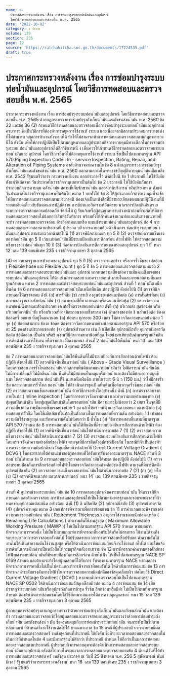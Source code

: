 ```yaml
---
name: >-
  ประกาศกระทรวงพลังงาน เรื่อง การซ่อมบำรุงระบบท่อน้ำมันและอุปกรณ์
  โดยวิธีการทดสอบและตรวจสอบอื่น พ.ศ. 2565
date: '2022-10-02'
category: ง พิเศษ
volume: 139
section: 235
page: 12
source: 'https://ratchakitcha.soc.go.th/documents/17224535.pdf'
draft: true
---
```


# ประกาศกระทรวงพลังงาน เรื่อง การซ่อมบำรุงระบบท่อน้ำมันและอุปกรณ์ โดยวิธีการทดสอบและตรวจสอบอื่น พ.ศ. 2565

ประกาศกระทรวงพลังงาน เรื่อง การซ่อมบ้ารุงระบบท่อน ้ามันและอุปกรณ์ โดยวิธีการทดสอบและตรวจสอบอื่น พ.ศ. 2565 ด้วยกฎกระทรวงการซ่อมบ้ารุงถังเก็บน ้ามันและถังขนส่งน ้ามัน พ.ศ. 2560 ข้อ 22 และข้อ 36 (3) ก้าหนดวิธีการทดสอบและตรวจสอบเพื่อการซ่อมบ้ารุงระบบท่อน ้ามันและอุปกรณ์ครบวาระ ซึ่งเป็นวิธีการที่ต้องท้าการหยุดการใช้งานทั งระบบ และเนื่องจากมีสถานประกอบการบางแห่งที่ไม่สามารถ หยุดการท้างานทังระบบได้ ท้าให้ไม่สามารถท้าการทดสอบและตรวจสอบตามกฎกระทรวงนีได้ ดังนัน เพื่อให้การปฏิบัติเป็นไปตามกฎหมายและผู้ประกอบกิจการควบคุมมีทางเลือกในการซ่อมบ้ารุงระบบ ท่อน ้ามันและอุปกรณ์ได้อีกวิธีการหนึ่ ง เห็นควรให้ก้าหนดวิธีการทดสอบและตรวจสอบระบบท่อน ้ามันและ อุปกรณ์ โดยวิธีการอื่นที่ไม่ต้องหยุดการใช้งานทั งระบบ ซึ่งเป็นไปตามมาตรฐาน API 570 Piping Inspection Code : In - service Inspection, Rating, Repair, and Alteration of Piping Systems อาศัยอ้านาจตามความในข้อ 8 แห่งกฎกระทรวงการซ่อมบ้ารุงถังเก็บน ้ามันและถังขนส่งน ้ามัน พ.ศ. 2560 ออกตามความในพระราชบัญญัติควบคุมน ้ามันเชือเพลิง พ.ศ. 2542 รัฐมนตรีว่าการ กระทรวงพลังงาน ออกประกาศไว้ ดังต่อไปนี ข้อ 1 ประกาศนี ให้ใช้บังคับตังแต่วันถัดจาก วันประกาศในราชกิจจานุเบกษาเป็นต้นไป ข้อ 2 ประกาศนี ให้ใช้บังคับกับการประกอบกิจการควบคุม คลังน ้ามัน สถานที่เก็บรักษาน ้ามัน และสถานีบริการน ้ามันประเภท ฉ ตังแต่วันประกาศในราชกิจจานุเบกษาเป็นต้นไป หมวด 1 บททั่วไป ข้อ 3 ให้ผู้ประกอบกิจการควบคุมที่จะจัดให้มีการทดสอบและตรวจสอบตามประกาศนี ต้องแจ้งเป็นหนังสือที่มีรายละเอียดของแผนปฏิบัติงานที่มีรายละเอียดเกี่ยวกับขันตอนการปฏิบัติงาน การชีบ่งและวิเคราะห์อันตราย มาตรการป้องกันอันตราย ระบบการตรวจสอบความปลอดภัย จัดส่งให้ ผู้ รับแจ้งหรือผู้อนุญาตทราบล่วงหน้าก่อนที่จะจัดให้มีการทดสอบและตรวจสอบไม่น้อยกว่าสิบห้าวันท้าการ พร้อมทังให้ก้าหนดจ้านวนท่อและเส้นทางแนวท่อที่จะท้า การทดสอบและตรวจสอบ อ้างอิงตามแบบหรือ แผนผังระบบท่อน ้ามันและอุปกรณ์ ข้อ 4 การทดสอบและตรวจสอบตามประกาศนี ผู้ประกอ บกิจการควบคุมต้องด้าเนินการ ซ่อมบ้ารุงระบบท่อน ้ามันและอุปกรณ์ ตามระยะเวลาดังต่อไปนี (1) ตรวจพินิจภายนอก ทุก 5 ปี (2) ตรวจสอบความแข็งแรงของท่อน ้ามัน ทุก 5 ปี เว้นแต่ท่อน ้ามันที่มีระบบป้องกันการ สึกกร่อน ด้วยไฟฟ้า ให้ตรวจสอบความแข็งแรงของท่อน ้ามันทุก 10 ปี (3) วัดค่าการป้องกันการสึกกร่อนของท่อและอุปกรณ์ ทุก 1 ปี ้ หนา 12 ่ เลม 139 ตอนพิเศษ 235 ง ราชกิจจานุเบกษา 3 ตุลาคม 2565

(4) ตรวจมาตรฐานการท้างานของอุปกรณ์ ทุก 5 ปี (5) ตรวจการแตกร้าว หรือการรั่วซึมของท่ออ่อน ( Flexible hose และ Flexible Joint ) ทุก 5 ปี ข้อ 5 การทดสอบและตรวจสอบตามหมวด 2 การทดสอบและตรวจสอบระบบท่อน ้ามันและ อุปกรณ์ หากพบความเสี่ยงต่อความมั่นคงแข็งแรงของระบบท่อน ้ามันและอุปกรณ์ ให้ด้า เนินการทดสอบ และตรวจสอบทั งภายในและภายนอกตามที่มาตรฐานก้าหนด หมวด 2 การทดสอบและตรวจสอบระบบท่อน ้ามันและอุปกรณ์ ส่วนที่ 1 ท่อน ้ามันเหนือพืนดิน ข้อ 6 การทดสอบและตรวจสอบท่อน ้ามันเหนือพืนดิน ต้องปฏิบัติ ดังต่อไปนี (1) ตรวจพินิจภายนอกให้ตรวจสอบ ดังนี (ก) การรั่วซึม (ข) การเยื องศูนย์ของท่อและข้อต่อ (ค) การสั่นสะเทือน (ง) สภาพของฐานรองรับท่อน ้ามัน (จ) สภาพของสีที่ทาภายนอกหรือฉนวนที่ห่อหุ้ม (2) ตรวจวัดความหนาของผนังท่อและส่วนประกอบของท่อให้ตรวจสอบอย่างน้อย ดังนี (ก) บริเวณต่้า สุดของท่อ หรือบริเวณที่อาจมีน ้าขัง หรือบริเวณที่อาจมีตะกอนของแข็งสะสม (ข) ด้านล่างของท่อ ชิ นส่วนข้อต่อ ข้องอ ข้อลดหรื อขยาย ที่อยู่ในแนวนอน (ค) ท่อตรง ทุกระยะ 300 เมตร ให้ตรวจวัดความหนาอย่างน้อย 1 จุด (ง) ข้อต่อสามทาง ข้องอ ข้อลด ต้องตรวจวัดความหนาอย่างน้อยตามมาตรฐาน API 570 หรือร้อยละ 25 ของส่วนประกอบของท่อ (จ) อุปกรณ์ส่วนควบ เช่น ลิ นปิดเปิด อุปกรณ์นิรภัย อุปกรณ์มาตรวัด ข้อต่อ ข้อต่ออ่อน เป็นต้น หรือชิ นงานที่มีค่าความหนาน้อยที่สุด โดยน้ามาเทียบกับค่ามาตรฐานเริ่มต้นการติดตังส่วนการใช้งาน หรือจากประวัติความหนา ส่วนที่ 2 ท่อน ้ามันใต้พืนดิน ้ หนา 13 ่ เลม 139 ตอนพิเศษ 235 ง ราชกิจจานุเบกษา 3 ตุลาคม 2565

ข้อ 7 การทดสอบและตรวจสอบท่อน ้ามันใต้พืนดินที่ไม่มีระบบป้องกันการสึกกร่อนด้วยไฟฟ้า ต้องปฏิบัติ ดังต่อไปนี (1) ตรวจพินิจพืนที่แนวท่อน ้ามัน ( Above - Grade Visual Surveillance ) โดยตรวจสอบ การรั่วไหลของน ้ามันจากสภาพพืนดินตามแนวท่อน ้ามันว่า ไม่มีคราบน ้ามัน พืนดินไม่มีการเปลี่ยนสี ไม่มีกลิ่นน ้ามัน พืนดินไม่มีสภาพเป็นหลุมหรือบ่อน ้าและต้องไม่มีฟองอากาศผุดขึ นมา ให้ตรวจสอบสภาพ ท่อน ้ามันที่ขึ นมาเหนือพืนดิน ภายในระยะ 6 นิ ว (150 มม.) ว่าไม่มีการรั่วซึม และหากพบการรั่วไหล ของน ้ามัน ให้ด้า เนินการขุดเปิ ดพืนดินเพื่อค้นหาจุดรั่วซึมของท่อน ้ามัน (2) ตรวจสอบความแข็งแรงของท่อน ้ามัน ด้วยวิธีการอย่างใดอย่างหนึ่ง ดังนี (ก) การตรวจสอบจากภายในท่อ ( Inline inspection ) โดยท้าการตรวจวัดความหนา และค่าความบกพร่องของท่อ (ข) สุ่มขุดเปิดหน้าดิน โดยสุ่มขุดเปิดหน้าดินโดยรอบท่อน ้ามัน มีความยาวไม่น้อยกว่า 2 เมตร ในจุดที่มีความเสี่ยงต่อความมั่นคงแข็งแรงอย่างน้อย 1 จุด แล้วให้ตรวจพินิจและวัดความหนา ของผนังท่อ (ค) ทดสอบการรั่วซึม โดยใช้ผลิตภัณฑ์ในท่อเป็นตัวกลางในการทดสอบที่ความดัน อย่างน้อย 1.1 เท่าของความดันใช้งานสูงสุด และรักษาความดันไม่น้อยกว่า 8 ชั่วโมง (ง) วิธีการทดสอบอื่นตามที่มาตรฐาน API 570 ก้าหนด ข้อ 8 การทดสอบท่อน ้ามันใต้พืนดินที่มีระบบป้องกันการสึกกร่อนด้วยไฟฟ้า ต้องปฏิบัติ ดังต่อไปนี (1) ตรวจพินิจพืนที่แนวท่อน ้ามันให้ด้าเนินการตามข้อ 7 (1) (2) ตรวจสอบความแข็งแรงของท่อน ้ามันให้ด้าเนินการตามข้อ 7 (2) (3) ตรวจสอบระบบป้องกันการสึกกร่อนด้วยไฟฟ้าโดยตรว จวัดค่าความต่างศักย์ของไฟฟ้า ตามจุดที่มีการติดตังอุปกรณ์ป้องกัน ในกรณีที่จ้าเป็นต้องท้าการตรวจสอบความผิดปกติของวัสดุเคลือบผิวท่อด้วยวิธี Direct Current Voltage Gradient ( DCVG ) ให้กระท้าภายใต้ค้าแนะน้าของผู้ทดสอบที่ได้รับการรับรองตามมาตรฐาน NACE ส่วนที่ 3 ท่อน ้ามันใต้ทะเล ข้อ 9 การทดสอบและตรวจสอบท่อน ้ามันใต้ทะเล ต้องปฏิบัติ ดังต่อไปนี (1) ตรวจสอบระบบป้องกันการสึกกร่อนด้วยไฟฟ้าโดยตรวจวัดค่าความต่างศักย์ของไฟฟ้า ตามจุดที่มีการติดตังอุปกรณ์ป้องกัน (2) ตรวจสอบความแข็งแรงของท่อน ้ามันให้ด้าเนินการตามข้อ 7 (2) (ก) (ค) หรือ (ง) (3) ตรวจพินิจแนวท่อ และสภาพภายนอก ้ หนา 14 ่ เลม 139 ตอนพิเศษ 235 ง ราชกิจจานุเบกษา 3 ตุลาคม 2565

ส่วนที่ 4 อุปกรณ์ของระบบท่อน ้ามัน ข้อ 10 การทดสอบอุปกรณ์ของระบบท่อน ้ามัน ให้ตรวจพินิจภายนอก และต้องตรวจสอบ การท้างานของอุปกรณ์ให้เป็นไปตามค่ามาตรฐานและรอบระยะเวลาที่ก้าหนดของอุปกรณ์แต่ละชนิด อย่างน้อย ดังนี (1) ลิ นปิดเปิด (2) อุปกรณ์นิรภัย (3) อุปกรณ์มาตรวัด (4) อุปกรณ์ควบคุม หมวด 3 เกณฑ์การพิจารณาเพื่อการซ่อมแซม ข้อ 11 การค้านวณและพิจารณาค่าความหนาของผนังท่อน ้ามัน ( Retirement Thickness ) อายุการใช้งานของผนังท่อคงเหลือ ( Remaining Life Calculations ) ค่าความดันใช้งานสูงสุด ( Maximum Allowable Working Pressure ( MAWP )) ให้เป็นไปตามมาตรฐาน API 570 ก้าหนด หากผลการพิจารณาตามวรรคหนึ่ง ไม่เป็นไปตามเกณฑ์การพิจารณาที่ยอมรับได้หรือไม่สามารถ ใช้งานได้จนถึงรอบระยะเวลาการตรวจสอบครังต่อไป ให้ปรับลดระยะเวลาการตรวจสอบหรือปรับลด ค่าความดันใช้งานไม่ให้เกินค่าความดันใช้งานสูงสุด หรือให้ด้าเนินการซ่อมแซมก่อนจึงจะใช้งานต่ อไปได้ และให้แจ้งการด้าเนินการดังกล่าวเป็นหนังสือให้กรมธุรกิจพลังงานทราบ ข้อ 12 การพิจารณาค่าความต่างศักย์ทางไฟฟ้าของระบบท่อน ้ามันที่มีระบบป้องกันการสึกกร่อน ด้วยไฟฟ้า ให้เป็นไปตามมาตรฐาน NACE SP 0169 ก้าหนด และต้องกระท้าโดยผู้ทดสอบที่ได้รับการ รับรองตามมาตรฐาน NACE หากผลการพิจารณาตามวรรคหนึ่งไม่เป็นไปตามเกณฑ์การพิจารณาที่ยอมรับได้ ให้ด้าเนินการซ่อมแซม ข้อ 13 การพิจารณาค่าระดับแรงดันทางไฟฟ้าในการตรวจสอบความผิดปกติของวัสดุเคลือบผิว ท่อโดยวิธี Direct Current Voltage Gradient ( DCVG ) หากพบค่ำการตรวจสอบไม่เป็นไปตามมาตรฐาน NACE SP 0502 ให้ด้าเนินการซ่อมแซมวัสดุเคลือบผิวท่อ หมวด 4 การซ่อมแซม ข้อ 14 เมื่อปรากฏว่าระบบท่อน ้ามันหรืออุปกรณ์เกิดการช้ารุด รั่วซึม สึกกร่อนหรือมีค่า ไม่เป็นไปตามที่มาตรฐานก้าหนด ต้องด้าเนินการซ่อมแซมโดยใช้วิธีที่เหมาะสมภายใต้การควบคุมดูแลของ ้ หนา 15 ่ เลม 139 ตอนพิเศษ 235 ง ราชกิจจานุเบกษา 3 ตุลาคม 2565

ผู้ควบคุมการซ่อมบ้ารุงตามกฎกระทรวงว่าด้วยการซ่อมบ้ารุงถังเก็บน ้ามันและถังขนส่งน ้ามัน และต้องท้า การทดสอบและตรวจสอบซ้าโดยผู้ทดสอบและตรวจสอบตามกฎกระทรวงว่าด้วยการซ่อมบ้ารุงถังเก็บน ้ามัน และถังขนส่งน ้า มัน ซึ่งครอบคลุมถึงการซ่อมบ้ารุงระบบท่อน ้ามัน จนกระทั่งเป็นไปตามหลักเกณฑ์ ที่ก้าหนดจึงจะใช้งานต่อไปได้ บทเฉพาะกาล ข้อ 15 กรณีที่ผู้ประกอบกิจการควบคุมมีผลการทดสอบและตรวจสอบครั งหลังสุดก่อนที่ประกาศนี ใช้บังคับ ซี่งมีระยะเวลาทดสอบและตรวจสอบไม่เกินกว่าที่ก้าหนดในข้อ 4 และมีมาตรฐานไม่ต่้ากว่า ที่ประกาศนี ก้าหนด ให้ถือว่าเป็นผลการทดสอบและตรวจสอบตามประกาศนี ผู้ประกอบกิจการควบคุมจะต้องด้าเนินการทดสอบและตรวจสอบระบบท่อน ้ามันและอุปกรณ์ ครังต่อไปภายในระยะเวลาการทดสอบและตรวจสอบตามข้อ 4 นับแต่วันที่ได้ท้า การทดสอบและตรวจสอบ ครั งหลังสุด ประกาศ ณ วันที่ 25 สิงหาคม พ.ศ. 256 5 สุพัฒนพงษ์ พันธ์มีเชาว์ รัฐมนตรีว่าการกระทรวงพลังงาน ้ หนา 16 ่ เลม 139 ตอนพิเศษ 235 ง ราชกิจจานุเบกษา 3 ตุลาคม 2565
